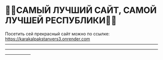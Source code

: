 # 🐫✨САМЫЙ ЛУЧШИЙ САЙТ, САМОЙ ЛУЧШЕЙ РЕСПУБЛИКИ🐫✨
Посетить сей прекрасный сайт можно по ссылке: https://karakalpakstanvers3.onrender.com
——————————————————————————————————————————————————————————————————————————————
